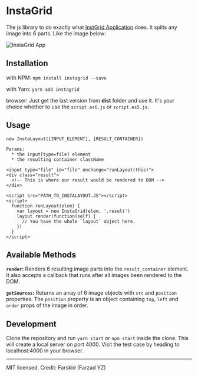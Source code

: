# InstaGrid

The js library to do exactly what [InstGrid Application](https://play.google.com/store/apps/details?id=com.hodanny.instagrid&hl=en) does. It splits any image into 6 parts. Like the image below:

![InstaGrid App](http://m.img.brothersoft.com/iphone/12/679974012_screen2360x480.jpeg)

## Installation

with NPM: `npm install instagrid --save`

with Yarn: `yarn add instagrid`

browser: Just get the last version from __dist__ folder and use it. It's your choice whether to use the `script.es6.js` or `script.es5.js`.

## Usage

```
new InstaLayout([INPUT_ELEMENT], [RESULT_CONTAINER])

Params:
  * the input[type=file] element
  * the resulting container className
```

```
<input type="file" id="file" onchange="runLayout(this)">
<div class="result">
  <!-- This is where our result would be rendered to DOM -->
</div>  

<script src="PATH_TO_INSTALAYOUT.JS"></script>
<script>
  function runLayout(elem) {
    var layout = new InstaGrid(elem, '.result')
    layout.render(function(self) {
      // You have the whole `layout` object here.
    })
  }
</script>
```

## Available Methods

__`render`:__ Renders 6 resulting image parts into the `result_container` element. It also accepts a callback that runs after all images been rendered to the DOM.

__`getSources`:__ Returns an array of 6 image objects with `src`  and `position` properties. The `position` property is an object containing `top`, `left` and `order` props of the image in order.

## Development

Clone the repository and run `yarn start` or `npm start` inside the clone. This will create a local server on port 4000. Visit the test case by heading to localhost:4000 in your browser.

---
MIT licensed. Credit: Farskid (Farzad YZ)
